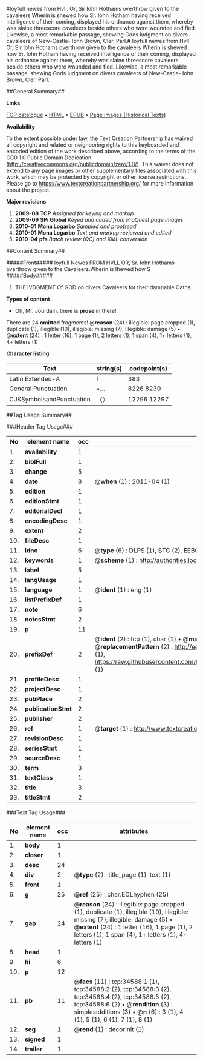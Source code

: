 #Ioyfull newes from Hvll. Or, Sir Iohn Hothams overthrow given to the cavaleers Wherin is shewed how Sr. Iohn Hotham having received intelligence of their coming, displayed his ordnance against them, whereby was slaine threescore cavaleers beside others who were wounded and fled. Likewise, a most remarkable passage, shewing Gods iudgment on divers cavaleers of New-Castle- Iohn Brown, Cler. Parl.#
Ioyfull newes from Hvll. Or, Sir Iohn Hothams overthrow given to the cavaleers Wherin is shewed how Sr. Iohn Hotham having received intelligence of their coming, displayed his ordnance against them, whereby was slaine threescore cavaleers beside others who were wounded and fled. Likewise, a most remarkable passage, shewing Gods iudgment on divers cavaleers of New-Castle- Iohn Brown, Cler. Parl.

##General Summary##

**Links**

[TCP catalogue](http://www.ota.ox.ac.uk/tcp/)  • 
[HTML](http://tei.it.ox.ac.uk/tcp/Texts-HTML/free/A46/A46324.html)  • 
[EPUB](http://tei.it.ox.ac.uk/tcp/Texts-EPUB/free/A46/A46324.epub) • 
[Page images (Historical Texts)](https://historicaltexts.jisc.ac.uk/eebo-99830138e)

**Availability**

To the extent possible under law, the Text Creation Partnership has waived all copyright and related or neighboring rights to this keyboarded and encoded edition of the work described above, according to the terms of the CC0 1.0 Public Domain Dedication (http://creativecommons.org/publicdomain/zero/1.0/). This waiver does not extend to any page images or other supplementary files associated with this work, which may be protected by copyright or other license restrictions. Please go to https://www.textcreationpartnership.org/ for more information about the project.

**Major revisions**

1. __2009-08__ __TCP__ *Assigned for keying and markup*
1. __2009-09__ __SPi Global__ *Keyed and coded from ProQuest page images*
1. __2010-01__ __Mona Logarbo__ *Sampled and proofread*
1. __2010-01__ __Mona Logarbo__ *Text and markup reviewed and edited*
1. __2010-04__ __pfs__ *Batch review (QC) and XML conversion*

##Content Summary##

#####Front#####
Ioyfull Newes FROM HVLL OR, Sr. Iohn Hothams overthrow given to the Cavaleers.Wherin is ſhewed how S
#####Body#####

1. THE IVDGMENT Of GOD on divers Cavaleers for their damnable Oaths.

**Types of content**

  * Oh, Mr. Jourdain, there is **prose** in there!

There are 24 **omitted** fragments! 
 @__reason__ (24) : illegible: page cropped (1), duplicate (1), illegible (10), illegible: missing (7), illegible: damage (5)  •  @__extent__ (24) : 1 letter (16), 1 page (1), 2 letters (1), 1 span (4), 1+ letters (1), 4+ letters (1)

**Character listing**


|Text|string(s)|codepoint(s)|
|---|---|---|
|Latin Extended-A|ſ|383|
|General Punctuation|•…|8226 8230|
|CJKSymbolsandPunctuation|〈〉|12296 12297|

##Tag Usage Summary##

###Header Tag Usage###

|No|element name|occ|attributes|
|---|---|---|---|
|1.|__availability__|1||
|2.|__biblFull__|1||
|3.|__change__|5||
|4.|__date__|8| @__when__ (1) : 2011-04 (1)|
|5.|__edition__|1||
|6.|__editionStmt__|1||
|7.|__editorialDecl__|1||
|8.|__encodingDesc__|1||
|9.|__extent__|2||
|10.|__fileDesc__|1||
|11.|__idno__|6| @__type__ (6) : DLPS (1), STC (2), EEBO-CITATION (1), PROQUEST (1), VID (1)|
|12.|__keywords__|1| @__scheme__ (1) : http://authorities.loc.gov/ (1)|
|13.|__label__|5||
|14.|__langUsage__|1||
|15.|__language__|1| @__ident__ (1) : eng (1)|
|16.|__listPrefixDef__|1||
|17.|__note__|6||
|18.|__notesStmt__|2||
|19.|__p__|11||
|20.|__prefixDef__|2| @__ident__ (2) : tcp (1), char (1)  •  @__matchPattern__ (2) : ([0-9\-]+):([0-9IVX]+) (1), (.+) (1)  •  @__replacementPattern__ (2) : http://eebo.chadwyck.com/downloadtiff?vid=$1&page=$2 (1), https://raw.githubusercontent.com/textcreationpartnership/Texts/master/tcpchars.xml#$1 (1)|
|21.|__profileDesc__|1||
|22.|__projectDesc__|1||
|23.|__pubPlace__|2||
|24.|__publicationStmt__|2||
|25.|__publisher__|2||
|26.|__ref__|1| @__target__ (1) : http://www.textcreationpartnership.org/docs/. (1)|
|27.|__revisionDesc__|1||
|28.|__seriesStmt__|1||
|29.|__sourceDesc__|1||
|30.|__term__|3||
|31.|__textClass__|1||
|32.|__title__|3||
|33.|__titleStmt__|2||


###Text Tag Usage###

|No|element name|occ|attributes|
|---|---|---|---|
|1.|__body__|1||
|2.|__closer__|1||
|3.|__desc__|24||
|4.|__div__|2| @__type__ (2) : title_page (1), text (1)|
|5.|__front__|1||
|6.|__g__|25| @__ref__ (25) : char:EOLhyphen (25)|
|7.|__gap__|24| @__reason__ (24) : illegible: page cropped (1), duplicate (1), illegible (10), illegible: missing (7), illegible: damage (5)  •  @__extent__ (24) : 1 letter (16), 1 page (1), 2 letters (1), 1 span (4), 1+ letters (1), 4+ letters (1)|
|8.|__head__|1||
|9.|__hi__|6||
|10.|__p__|12||
|11.|__pb__|11| @__facs__ (11) : tcp:34588:1 (1), tcp:34588:2 (2), tcp:34588:3 (2), tcp:34588:4 (2), tcp:34588:5 (2), tcp:34588:6 (2)  •  @__rendition__ (3) : simple:additions (3)  •  @__n__ (6) : 3 (1), 4 (1), 5 (1), 6 (1), 7 (1), 8 (1)|
|12.|__seg__|1| @__rend__ (1) : decorInit (1)|
|13.|__signed__|1||
|14.|__trailer__|1||
